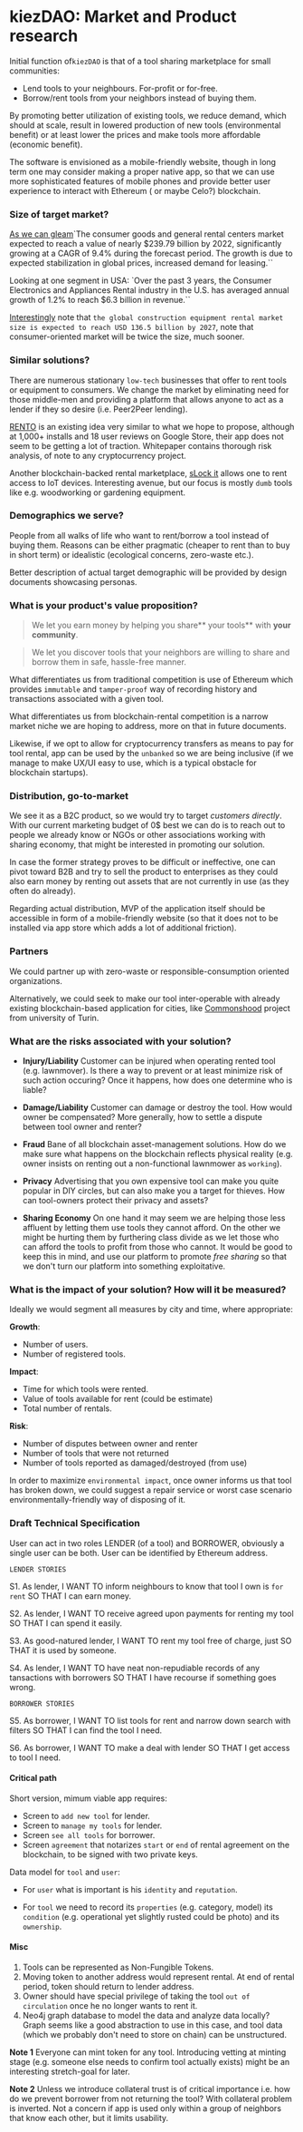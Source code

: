 # kiezDAO: Market and Product research

Initial function of`kiezDAO` is  that of a tool sharing marketplace for small communities:

- Lend tools to your neighbours. For-profit or for-free.
- Borrow/rent tools from your neighbors instead of buying them.

By promoting better utilization of existing tools, we reduce demand, which should at scale, result in lowered production of new tools (environmental benefit) or at least lower the prices and make tools more affordable (economic benefit).

The software is envisioned as a mobile-friendly website, though in long term one may consider making a proper native app, so that we can use more sophisticated features of mobile phones and provide better user experience to interact with Ethereum ( or maybe Celo?) blockchain.

### Size of target market?

[As we can gleam](https://www.thebusinessresearchcompany.com/report/consumer-goods-and-general-rental-centers-global-market-report)`The consumer goods and general rental centers market expected to reach a value of nearly $239.79 billion by 2022, significantly growing at a CAGR of 9.4% during the forecast period. The growth is due to expected stabilization in global prices, increased demand for leasing.``

Looking at one segment in USA: `Over the past 3 years, the Consumer Electronics and Appliances Rental industry in the U.S. has averaged annual growth of 1.2% to reach $6.3 billion in revenue.``

[Interestingly](https://www.grandviewresearch.com/press-release/global-construction-equipment-rental-market) note that `the global construction equipment rental market size is expected to reach USD 136.5 billion by 2027`, note that consumer-oriented market will be twice the size, much sooner.

### Similar solutions?

There are numerous stationary `low-tech` businesses that offer to rent tools or equipment to consumers. We change the market by eliminating need for those middle-men and providing a platform that allows anyone to act as a lender if they so desire (i.e. Peer2Peer lending).


[RENTO](https://rento-app.io/) is an existing idea very similar to what we hope to propose, although at 1,000+ installs and 18 user reviews on Google Store, their app does not seem to be getting a lot of traction. Whitepaper contains thorough risk analysis, of note to any cryptocurrency project.

Another blockchain-backed rental marketplace, [sLock it](https://slock.it/) allows one to rent access to IoT devices. Interesting avenue, but our focus is mostly `dumb` tools like e.g. woodworking or gardening equipment.

### Demographics we serve?

People from all walks of life who want to rent/borrow a tool instead of buying them. Reasons can be either pragmatic (cheaper to rent than to buy in short term) or idealistic (ecological concerns, zero-waste etc.).

Better description of actual target demographic will be provided by design documents showcasing personas.

### What is your product's value proposition?

> We let you earn money by helping you share** your tools** with **your community**.

> We let you discover tools that your neighbors are willing to share and borrow them in safe, hassle-free manner.


What differentiates us from  traditional competition is use of Ethereum which provides `immutable` and `tamper-proof` way of recording history and transactions associated with a given tool.

What differentiates us from blockchain-rental competition is a narrow market niche we are hoping to address, more on that in future documents.

Likewise, if we opt to allow for cryptocurrency transfers as means to pay for tool rental, app can be used by the `unbanked` so we are being inclusive (if we manage to make UX/UI easy to use, which is a typical obstacle for blockchain startups).

### Distribution, go-to-market

We see it as a B2C product, so we would try to target *customers directly*. With our current marketing budget of 0$ best we can do is to reach out to people we already know or NGOs or other associations working with sharing economy, that might be interested in promoting our solution.

In case the former strategy proves to be difficult or ineffective, one can pivot toward B2B and try to sell the product to enterprises as they could also earn money by renting out assets that are not currently in use (as they often do already).

Regarding actual distribution, MVP of the application itself should be accessible in form of a mobile-friendly website (so that it does not to be installed via app store which adds a lot of additional friction).


### Partners

We could partner up with zero-waste or responsible-consumption oriented organizations.

Alternatively, we could seek to make our tool inter-operable with already existing blockchain-based application for cities, like [Commonshood](https://www.commonshood.eu/) project from university of Turin.

### What are the risks associated with your solution?



- **Injury/Liability** Customer can be injured when operating rented tool (e.g. lawnmover). Is there a way to prevent or at least minimize risk of such action occuring? Once it happens, how does one determine who is liable?

- **Damage/Liability** Customer can damage or destroy the tool. How would owner be compensated? More generally, how to settle a dispute between tool owner and renter?


- **Fraud** Bane of all blockchain asset-management solutions. How do we make sure what happens on the blockchain reflects physical reality (e.g. owner insists on renting out a non-functional lawnmower as `working`).

- **Privacy** Advertising that you own expensive tool can make you quite popular in DIY circles, but can also make you a target for thieves. How can tool-owners protect their privacy and assets?


- **Sharing Economy** On one hand it may seem we are helping those less affluent by letting them use tools they cannot afford. On the other we might be hurting them by furthering class divide as we let those who can afford the tools to profit from those who cannot. It would be good to keep this in mind, and use our platform to promote *free sharing* so that we don't turn our platform into something exploitative.


### What is the impact of your solution? How will it be measured?
Ideally we would segment all measures by city and time, where appropriate:

**Growth**:
- Number of users.
- Number of registered tools.

**Impact**:
- Time for which tools were rented.
- Value of tools available for rent (could be estimate)
- Total number of rentals.

**Risk**:
- Number of disputes between owner and renter
- Number of tools that were not returned
- Number of tools reported as damaged/destroyed (from use)

In order to maximize  `environmental impact`, once owner informs us that tool has broken down, we could suggest a repair service or worst case scenario environmentally-friendly way of disposing of it.


### Draft Technical Specification

User can act in two roles LENDER (of a tool) and BORROWER, obviously a single user can be both. User can be identified by Ethereum address.


`LENDER STORIES`

S1. As lender, I WANT TO inform neighbours to know that tool I own is `for rent` SO THAT I can earn money.

S2. As lender, I WANT TO receive agreed upon payments for renting my tool SO THAT I can spend it easily.

S3. As good-natured lender, I WANT TO rent my tool free of charge, just SO THAT it is used by someone.

S4. As lender, I WANT TO have neat non-repudiable records of any tansactions with borrowers SO THAT I have recourse if something goes wrong.


`BORROWER STORIES`

S5. As borrower, I WANT TO list tools for rent and narrow down search with filters SO THAT I can find the tool I need.

S6. As borrower, I WANT TO make a deal with lender SO THAT I get access to tool I need.


#### Critical path
Short version, mimum viable app requires:

- Screen to `add new tool` for lender.
- Screen to `manage my tools` for lender.
- Screen `see all tools` for borrower.
- Screen `agreement`  that notarizes `start` or `end` of rental agreement on the blockchain, to be signed with two private keys.

Data model for `tool` and `user`:

- For `user` what is important is his `identity` and `reputation`.

- For `tool` we need to record its `properties` (e.g. category, model) its `condition` (e.g. operational yet slightly rusted could be photo) and its `ownership`.

#### Misc

1. Tools can be represented as Non-Fungible Tokens.
2. Moving token to another address would represent rental. At end of rental period, token should return to lender address.
3. Owner should have special privilege of taking the tool `out of circulation` once he no longer wants to rent it.
4. Neo4j graph database to model the data and analyze data locally? Graph seems like a good abstraction to use in this case, and tool data (which we probably don't need to store on chain) can be unstructured.


**Note 1**
Everyone can mint token for any tool. Introducing vetting at minting stage (e.g. someone else needs to confirm tool actually exists) might be an interesting stretch-goal for later.

**Note 2** Unless we introduce collateral trust is of critical importance i.e. how do we prevent borrower from not returning the tool? With collateral problem is inverted. Not a concern if app is used only within a group of neighbors that know each other, but it limits usability.
